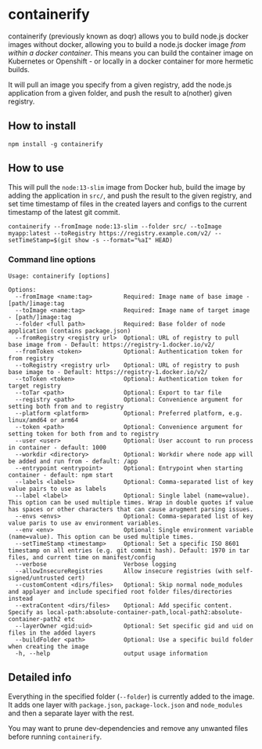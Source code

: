 # containerify

containerify (previously known as doqr) allows you to build node.js docker images without docker, allowing you to build a node.js docker image _from within a docker container_. This means you can build the container image on Kubernetes or Openshift - or locally in a docker container for more hermetic builds.

It will pull an image you specify from a given registry, add the node.js application from a given folder, and push the result to a(nother) given registry.

## How to install

```
npm install -g containerify
```

## How to use

This will pull the `node:13-slim` image from Docker hub, build the image by adding the application in `src/`, and push the result to the given registry, and set time timestamp of files in the created layers and configs to the current timestamp of the latest git commit.

```
containerify --fromImage node:13-slim --folder src/ --toImage myapp:latest --toRegistry https://registry.example.com/v2/ --setTimeStamp=$(git show -s --format="%aI" HEAD)
```

### Command line options

```
Usage: containerify [options]

Options:
  --fromImage <name:tag>         Required: Image name of base image - [path/]image:tag
  --toImage <name:tag>           Required: Image name of target image - [path/]image:tag
  --folder <full path>           Required: Base folder of node application (contains package.json)
  --fromRegistry <registry url>  Optional: URL of registry to pull base image from - Default: https://registry-1.docker.io/v2/
  --fromToken <token>            Optional: Authentication token for from registry
  --toRegistry <registry url>    Optional: URL of registry to push base image to - Default: https://registry-1.docker.io/v2/
  --toToken <token>              Optional: Authentication token for target registry
  --toTar <path>                 Optional: Export to tar file
  --registry <path>              Optional: Convenience argument for setting both from and to registry
  --platform <platform>          Optional: Preferred platform, e.g. linux/amd64 or arm64
  --token <path>                 Optional: Convenience argument for setting token for both from and to registry
  --user <user>                  Optional: User account to run process in container - default: 1000
  --workdir <directory>          Optional: Workdir where node app will be added and run from - default: /app
  --entrypoint <entrypoint>      Optional: Entrypoint when starting container - default: npm start
  --labels <labels>              Optional: Comma-separated list of key value pairs to use as labels
  --label <label>                Optional: Single label (name=value). This option can be used multiple times. Wrap in double quotes if value has spaces or other characters that can cause arugment parsing issues.
  --envs <envs>                  Optional: Comma-separated list of key value paris to use av environment variables.
  --env <env>                    Optional: Single environment variable (name=value). This option can be used multiple times.
  --setTimeStamp <timestamp>     Optional: Set a specific ISO 8601 timestamp on all entries (e.g. git commit hash). Default: 1970 in tar files, and current time on manifest/config
  --verbose                      Verbose logging
  --allowInsecureRegistries      Allow insecure registries (with self-signed/untrusted cert)
  --customContent <dirs/files>   Optional: Skip normal node_modules and applayer and include specified root folder files/directories instead
  --extraContent <dirs/files>    Optional: Add specific content. Specify as local-path:absolute-container-path,local-path2:absolute-container-path2 etc
  --layerOwner <gid:uid>         Optional: Set specific gid and uid on files in the added layers
  --buildFolder <path>           Optional: Use a specific build folder when creating the image
  -h, --help                     output usage information
```

## Detailed info

Everything in the specified folder (`--folder`) is currently added to the image. It adds one layer with `package.json`, `package-lock.json` and `node_modules` and then a separate layer with the rest.

You may want to prune dev-dependencies and remove any unwanted files before running `containerify`.
